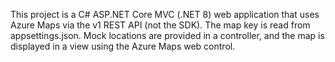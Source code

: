 <!-- Use this file to provide workspace-specific custom instructions to Copilot. For more details, visit https://code.visualstudio.com/docs/copilot/copilot-customization#_use-a-githubcopilotinstructionsmd-file -->

This project is a C# ASP.NET Core MVC (.NET 8) web application that uses Azure Maps via the v1 REST API (not the SDK). The map key is read from appsettings.json. Mock locations are provided in a controller, and the map is displayed in a view using the Azure Maps web control.
